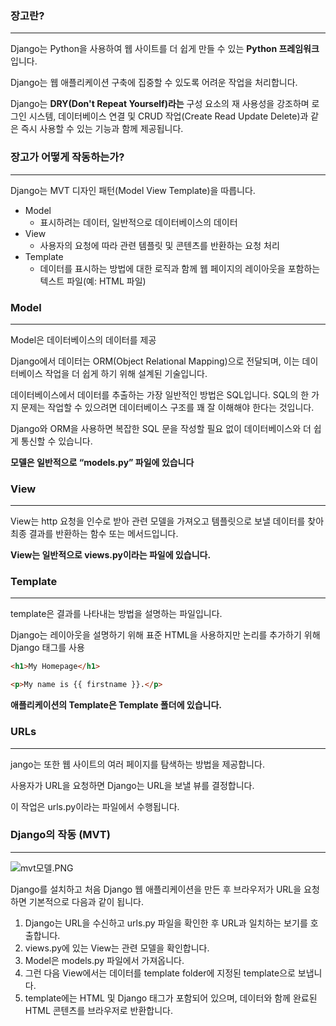 ### 장고란?

---

Django는 Python을 사용하여 웹 사이트를 더 쉽게 만들 수 있는 **Python 프레임워크**입니다.

Django는 웹 애플리케이션 구축에 집중할 수 있도록 어려운 작업을 처리합니다.

Django는 **DRY(Don't Repeat Yourself)라는** 구성 요소의 재 사용성을 강조하며 로그인 시스템, 데이터베이스 연결 및 CRUD 작업(Create Read Update Delete)과 같은 즉시 사용할 수 있는 기능과 함께 제공됩니다.

### 장고가 어떻게 작동하는가?

---

Django는 MVT 디자인 패턴(Model View Template)을 따릅니다.

- Model
    - 표시하려는 데이터, 일반적으로 데이터베이스의 데이터
- View
    - 사용자의 요청에 따라 관련 템플릿 및 콘텐츠를 반환하는 요청 처리
- Template
    - 데이터를 표시하는 방법에 대한 로직과 함께 웹 페이지의 레이아웃을 포함하는 텍스트 파일(예: HTML 파일)

### Model

---

Model은 데이터베이스의 데이터를 제공

Django에서 데이터는 ORM(Object Relational Mapping)으로 전달되며, 이는 데이터베이스 작업을 더 쉽게 하기 위해 설계된 기술입니다. 

데이터베이스에서 데이터를 추출하는 가장 일반적인 방법은 SQL입니다. SQL의 한 가지 문제는 작업할 수 있으려면 데이터베이스 구조를 꽤 잘 이해해야 한다는 것입니다.

Django와 ORM을 사용하면 복잡한 SQL 문을 작성할 필요 없이 데이터베이스와 더 쉽게 통신할 수 있습니다.

**모델은 일반적으로 “models.py” 파일에 있습니다**

### View

---

View는 http 요청을 인수로 받아 관련 모델을 가져오고 템플릿으로 보낼 데이터를 찾아 최종 결과를 반환하는 함수 또는 메서드입니다.

**View는 일반적으로 views.py이라는 파일에 있습니다.**

### Template

---

template은 결과를 나타내는 방법을 설명하는 파일입니다.

Django는 레이아웃을 설명하기 위해 표준 HTML을 사용하지만 논리를 추가하기 위해 Django 태그를 사용

```html
<h1>My Homepage</h1>

<p>My name is {{ firstname }}.</p>
```

**애플리케이션의 Template은 Template 폴더에 있습니다.**

### URLs

---

jango는 또한 웹 사이트의 여러 페이지를 탐색하는 방법을 제공합니다.

사용자가 URL을 요청하면 Django는 URL을 보낼 뷰를 결정합니다.

이 작업은 urls.py이라는 파일에서 수행됩니다.

### Django의 작동 (MVT)

---

![mvt모델.PNG](https://s3-us-west-2.amazonaws.com/secure.notion-static.com/e8bb90f6-2331-4855-96a6-857c0b4e07da/mvt%EB%AA%A8%EB%8D%B8.png)

Django를 설치하고 처음 Django 웹 애플리케이션을 만든 후 브라우저가 URL을 요청하면 기본적으로 다음과 같이 됩니다.

1. Django는 URL을 수신하고 urls.py 파일을 확인한 후 URL과 일치하는 보기를 호출합니다.
2. views.py에 있는 View는 관련 모델을 확인합니다.
3. Model은 models.py 파일에서 가져옵니다.
4. 그런 다음 View에서는 데이터를 template folder에 지정된 template으로 보냅니다.
5. template에는 HTML 및 Django 태그가 포함되어 있으며, 데이터와 함께 완료된 HTML 콘텐츠를 브라우저로 반환합니다.